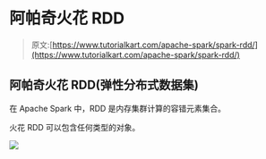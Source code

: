 # 阿帕奇火花 RDD

> 原文:[https://www.tutorialkart.com/apache-spark/spark-rdd/](https://www.tutorialkart.com/apache-spark/spark-rdd/)

## 阿帕奇火花 RDD(弹性分布式数据集)

在 Apache Spark 中，RDD 是内存集群计算的容错元素集合。

火花 RDD 可以包含任何类型的对象。

[![](../Images/925da31b32d6bc3827932f6c8afb11bb.png)](https://www.tutorialkart.com/)